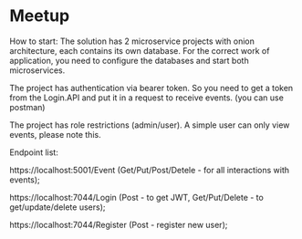 # Meetup

How to start: The solution has 2 microservice projects with onion architecture, each contains its own database. For the correct work of application, you need to configure the databases and start both microservices.

The project has authentication via bearer token. So you need to get a token from the Login.API and put it in a request to receive events. (you can use postman)

The project has role restrictions (admin/user). A simple user can only view events, please note this.

Endpoint list:

https://localhost:5001/Event (Get/Put/Post/Detele - for all interactions with events);

https://localhost:7044/Login (Post - to get JWT, Get/Put/Delete - to get/update/delete users);

https://localhost:7044/Register (Post - register new user);
